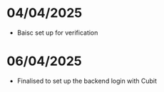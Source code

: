 # 04/04/2025

- Baisc set up for verification

# 06/04/2025

- Finalised to set up the backend login with Cubit